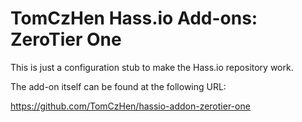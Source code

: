 # TomCzHen Hass.io Add-ons: ZeroTier One

This is just a configuration stub to make the Hass.io repository work.

The add-on itself can be found at the following URL:

<https://github.com/TomCzHen/hassio-addon-zerotier-one>